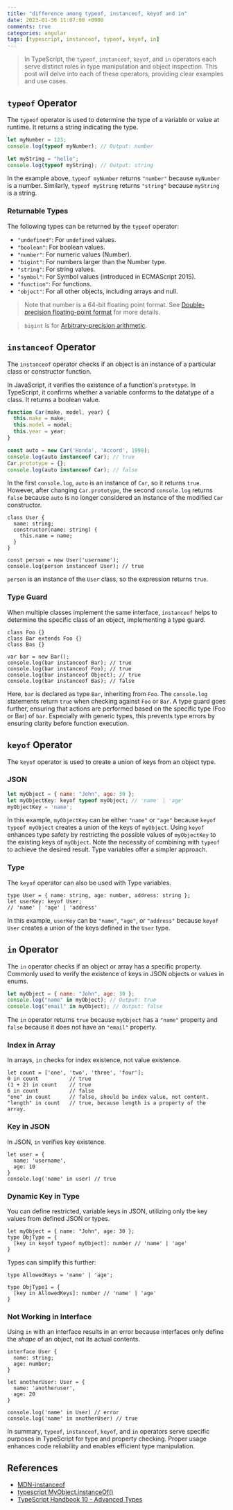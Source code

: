 ```yaml
---
title: "difference among typeof, instanceof, keyof and in"
date: 2023-01-30 11:07:00 +0900
comments: true
categories: angular
tags: [typescript, instanceof, typeof, keyof, in]
---
```


> In TypeScript, the `typeof`, `instanceof`, `keyof`, and `in` operators each serve distinct roles in type manipulation and object inspection. This post will delve into each of these operators, providing clear examples and use cases.
> 

## `typeof` Operator

The `typeof` operator is used to determine the type of a variable or value at runtime. It returns a string indicating the type.

```jsx
let myNumber = 123;
console.log(typeof myNumber); // Output: number

let myString = "hello";
console.log(typeof myString); // Output: string
```

In the example above, `typeof myNumber` returns `"number"` because `myNumber` is a number. Similarly, `typeof myString` returns `"string"` because `myString` is a string.

### Returnable Types

The following types can be returned by the `typeof` operator:

- `"undefined"`: For `undefined` values.
- `"boolean"`: For boolean values.
- `"number"`: For numeric values (Number).
- `"bigint"`: For numbers larger than the Number type.
- `"string"`: For string values.
- `"symbol"`: For Symbol values (introduced in ECMAScript 2015).
- `"function"`: For functions.
- `"object"`: For all other objects, including arrays and null.

> Note that number is a 64-bit floating point format. See [Double-precision floating-point format](https://en.wikipedia.org/wiki/Double-precision_floating-point_format) for more details.
> 

> `bigint` is for [Arbitrary-precision arithmetic](https://en.wikipedia.org/wiki/Arbitrary-precision_arithmetic).
> 

## `instanceof` Operator

The `instanceof` operator checks if an object is an instance of a particular class or constructor function.

In JavaScript, it verifies the existence of a function's `prototype`. In TypeScript, it confirms whether a variable conforms to the datatype of a class. It returns a boolean value.

```jsx
function Car(make, model, year) {
  this.make = make;
  this.model = model;
  this.year = year;
}

const auto = new Car('Honda', 'Accord', 1998);
console.log(auto instanceof Car); // true
Car.prototype = {};
console.log(auto instanceof Car); // false
```

In the first `console.log`, `auto` is an instance of `Car`, so it returns `true`. However, after changing `Car.prototype`, the second `console.log` returns `false` because `auto` is no longer considered an instance of the modified `Car` constructor.

```tsx
class User {
  name: string;
  constructor(name: string) {
    this.name = name;
  }
}

const person = new User('username');
console.log(person instanceof User); // true
```

`person` is an instance of the `User` class, so the expression returns `true`.

### Type Guard

When multiple classes implement the same interface, `instanceof` helps to determine the specific class of an object, implementing a type guard.

```tsx
class Foo {}
class Bar extends Foo {}
class Bas {}

var bar = new Bar();
console.log(bar instanceof Bar); // true
console.log(bar instanceof Foo); // true
console.log(bar instanceof Object); // true
console.log(bar instanceof Bas); // false
```

Here, `bar` is declared as type `Bar`, inheriting from `Foo`. The `console.log` statements return `true` when checking against `Foo` or `Bar`. A type guard goes further, ensuring that actions are performed based on the specific type (Foo or Bar) of `bar`. Especially with generic types, this prevents type errors by ensuring clarity before function execution.

## `keyof` Operator

The `keyof` operator is used to create a union of keys from an object type.

### JSON

```jsx
let myObject = { name: "John", age: 30 };
let myObjectKey: keyof typeof myObject; // 'name' | 'age'
myObjectKey = 'name';
```

In this example, `myObjectKey` can be either `"name"` or `"age"` because `keyof typeof myObject` creates a union of the keys of `myObject`. Using `keyof` enhances type safety by restricting the possible values of `myObjectKey` to the existing keys of `myObject`. Note the necessity of combining with `typeof` to achieve the desired result. Type variables offer a simpler approach.

### Type

The `keyof` operator can also be used with Type variables.

```tsx
type User = { name: string, age: number, address: string };
let userKey: keyof User;
// 'name' | 'age' | 'address'
```

In this example, `userKey` can be `"name"`, `"age"`, or `"address"` because `keyof User` creates a union of the keys defined in the `User` type.

## `in` Operator

The `in` operator checks if an object or array has a specific property. Commonly used to verify the existence of keys in JSON objects or values in enums.

```jsx
let myObject = { name: "John", age: 30 };
console.log("name" in myObject); // Output: true
console.log("email" in myObject); // Output: false
```

The `in` operator returns `true` because `myObject` has a `"name"` property and `false` because it does not have an `"email"` property.

### Index in Array

In arrays, `in` checks for index existence, not value existence.

```tsx
let count = ['one', 'two', 'three', 'four'];
0 in count          // true
(1 + 2) in count    // true
6 in count          // false
"one" in count      // false, should be index value, not content.
"length" in count   // true, because length is a property of the array.
```

### Key in JSON

In JSON, `in` verifies key existence.

```tsx
let user = {
  name: 'username',
  age: 10
}
console.log('name' in user) // true
```

### Dynamic Key in Type

You can define restricted, variable keys in JSON, utilizing only the key values from defined JSON or types.

```tsx
let myObject = { name: "John", age: 30 };
type ObjType = {
  [key in keyof typeof myObject]: number // 'name' | 'age'
}
```

Types can simplify this further:

```tsx
type AllowedKeys = 'name' | 'age';

type ObjType1 = {
  [key in AllowedKeys]: number // 'name' | 'age'
}
```

### Not Working in Interface

Using `in` with an interface results in an error because interfaces only define the *shape* of an object, not its actual contents.

```tsx
interface User {
  name: string;
  age: number;
}

let anotherUser: User = {
  name: 'anotheruser',
  age: 20
}

console.log('name' in User) // error
console.log('name' in anotherUser) // true
```

In summary, `typeof`, `instanceof`, `keyof`, and `in` operators serve specific purposes in TypeScript for type and property checking. Proper usage enhances code reliability and enables efficient type manipulation.

## References

- [MDN-instanceof](https://developer.mozilla.org/ko/docs/Web/JavaScript/Reference/Operators/instanceof)
- [typescript MyObject.instanceOf()](https://stackoverflow.com/questions/24705631/typescript-myobject-instanceof)
- [TypeScript Handbook 10 - Advanced Types](https://infoscis.github.io/2017/06/19/TypeScript-handbook-advanced-types/)
